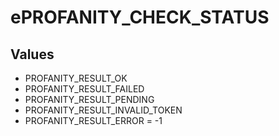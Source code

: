 # ePROFANITY_CHECK_STATUS

## Values
* PROFANITY_RESULT_OK
* PROFANITY_RESULT_FAILED
* PROFANITY_RESULT_PENDING
* PROFANITY_RESULT_INVALID_TOKEN
* PROFANITY_RESULT_ERROR = -1